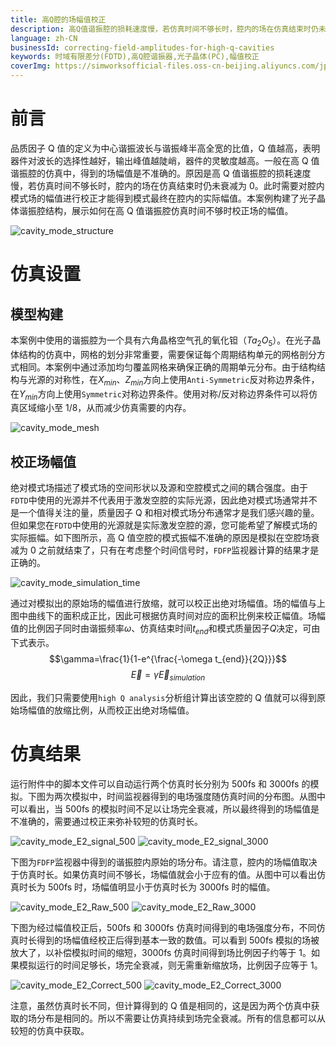 ```yaml
---
title: 高Q腔的场幅值校正
description: 高Q值谐振腔的损耗速度慢，若仿真时间不够长时，腔内的场在仿真结束时仍未衰减为0。此时得到的场幅值是不准确的，需要对腔内模式场的幅值进行校正才能得到模式最终在腔内的实际幅值。本案例构建了光子晶体谐振腔结构，展示如何在高Q值谐振腔仿真时间不够时校正场的幅值。
language: zh-CN
businessId: correcting-field-amplitudes-for-high-q-cavities
keywords: 时域有限差分(FDTD),高Q腔谐振器,光子晶体(PC),幅值校正
coverImg: https://simworksofficial-files.oss-cn-beijing.aliyuncs.com/jpg/cavity_mode_structure_20240117160928A043.jpg
---
```


# 前言

品质因子 Q 值的定义为中心谐振波长与谐振峰半高全宽的比值，Q 值越高，表明器件对波长的选择性越好，输出峰值越陡峭，器件的灵敏度越高。一般在高 Q 值谐振腔的仿真中，得到的场幅值是不准确的。原因是高 Q 值谐振腔的损耗速度慢，若仿真时间不够长时，腔内的场在仿真结束时仍未衰减为 0。此时需要对腔内模式场的幅值进行校正才能得到模式最终在腔内的实际幅值。本案例构建了光子晶体谐振腔结构，展示如何在高 Q 值谐振腔仿真时间不够时校正场的幅值。

![cavity_mode_structure](https://simworksofficial-files.oss-cn-beijing.aliyuncs.com/mdfile/resources/img/cavity_mode_structure.png)

# 仿真设置

## 模型构建

本案例中使用的谐振腔为一个具有六角晶格空气孔的氧化钽（$Ta_{2}O_{5}$）。在光子晶体结构的仿真中，网格的划分非常重要，需要保证每个周期结构单元的网格剖分方式相同。本案例中通过添加均匀覆盖网格来确保正确的周期单元分布。由于结构结构与光源的对称性，在$X_{min}、Z_{min}$方向上使用`Anti-Symmetric`反对称边界条件，在$Y_{min}$方向上使用`Symmetric`对称边界条件。使用对称/反对称边界条件可以将仿真区域缩小至 1/8，从而减少仿真需要的内存。

![cavity_mode_mesh](https://simworksofficial-files.oss-cn-beijing.aliyuncs.com/mdfile/resources/img/cavity_mode_mesh.png)

## 校正场幅值

绝对模式场描述了模式场的空间形状以及源和空腔模式之间的耦合强度。由于`FDTD`中使用的光源并不代表用于激发空腔的实际光源，因此绝对模式场通常并不是一个值得关注的量，质量因子 Q 和相对模式场分布通常才是我们感兴趣的量。但如果您在`FDTD`中使用的光源就是实际激发空腔的源，您可能希望了解模式场的实际振幅。如下图所示，高 Q 值空腔的模式振幅不准确的原因是模拟在空腔场衰减为 0 之前就结束了，只有在考虑整个时间信号时，`FDFP`监视器计算的结果才是正确的。

![cavity_mode_simulation_time](https://simworksofficial-files.oss-cn-beijing.aliyuncs.com/mdfile/resources/img/cavity_mode_simulation_time.png)

通过对模拟出的原始场的幅值进行放缩，就可以校正出绝对场幅值。场的幅值与上图中曲线下的面积成正比，因此可根据仿真时间对应的面积比例来校正幅值。场幅值的比例因子同时由谐振频率$\omega$、仿真结束时间$t_{end}$和模式质量因子$Q$决定，可由下式表示。
$$\gamma=\frac{1}{1-e^{\frac{-\omega t_{end}}{2Q}}}$$
$$\vec{E}=\gamma\vec{E}_{simulation}$$

因此，我们只需要使用`high Q analysis`分析组计算出该空腔的 Q 值就可以得到原始场幅值的放缩比例，从而校正出绝对场幅值。

# 仿真结果

运行附件中的脚本文件可以自动运行两个仿真时长分别为 500fs 和 3000fs 的模拟。下图为两次模拟中，时间监视器得到的电场强度随仿真时间的分布图。从图中可以看出，当 500fs 的模拟时间不足以让场完全衰减，所以最终得到的场幅值是不准确的，需要通过校正来弥补较短的仿真时长。

![cavity_mode_E2_signal_500](https://simworksofficial-files.oss-cn-beijing.aliyuncs.com/mdfile/resources/img/cavity_mode_E2_signal_500_release.3.0.png)
![cavity_mode_E2_signal_3000](https://simworksofficial-files.oss-cn-beijing.aliyuncs.com/mdfile/resources/img/cavity_mode_E2_signal_3000_release.3.0.png)

下图为`FDFP`监视器中得到的谐振腔内原始的场分布。请注意，腔内的场幅值取决于仿真时长。如果仿真时间不够长，场幅值就会小于应有的值。从图中可以看出仿真时长为 500fs 时，场幅值明显小于仿真时长为 3000fs 时的幅值。

![cavity_mode_E2_Raw_500](https://simworksofficial-files.oss-cn-beijing.aliyuncs.com/mdfile/resources/img/cavity_mode_E2_Raw_500.png)
![cavity_mode_E2_Raw_3000](https://simworksofficial-files.oss-cn-beijing.aliyuncs.com/mdfile/resources/img/cavity_mode_E2_Raw_3000.png)

下图为经过幅值校正后，500fs 和 3000fs 仿真时间得到的电场强度分布，不同仿真时长得到的场幅值经校正后得到基本一致的数值。可以看到 500fs 模拟的场被放大了，以补偿模拟时间的缩短，3000fs 仿真时间得到场比例因子约等于 1。如果模拟运行的时间足够长，场完全衰减，则无需重新缩放场，比例因子应等于 1。

![cavity_mode_E2_Correct_500](https://simworksofficial-files.oss-cn-beijing.aliyuncs.com/mdfile/resources/img/cavity_mode_E2_Correct_500_relaese1.3.0.png)
![cavity_mode_E2_Correct_3000](https://simworksofficial-files.oss-cn-beijing.aliyuncs.com/mdfile/resources/img/cavity_mode_E2_Correct_3000_relaese1.3.0.png)

注意，虽然仿真时长不同，但计算得到的 Q 值是相同的，这是因为两个仿真中获取的场分布是相同的。所以不需要让仿真持续到场完全衰减。所有的信息都可以从较短的仿真中获取。
